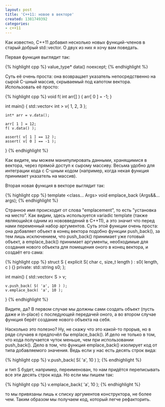 ```yaml
---
layout: post
title: 'C++11: новое в векторе'
created: 1381749392
categories:
- c++11
---
```

<!--break-->
Как известно, C++11 добавил несколько новых функций-членов в старый добрый std::vector. О двух из них я хочу вам поведать.

Первая функция выглядит так:

{% highlight cpp %}
value_type* data() noexcept;
{% endhighlight %}

Суть её очень проста: она возвращает указатель непосредственно на сырой C-шный массив, скрываемый под капотом вектора. Использовать её просто:

{% highlight cpp %}
void f( int arr[] ) {
    arr[ 0 ] = -1;
}

int main() {
    std::vector< int > v{ 1, 2, 3 };

    int* arr = v.data();

    arr[ 1 ] = 12;
    f( v.data() );

    assert( v[ 1 ] == 12 );
    assert( v[ 0 ] == -1 );
}
{% endhighlight %}

Как видите, мы можем манипулировать данными, хранящимися в вектора, через прямой доступ к сырому массиву. Весьма удобно для интеграции кода с C-шным кодом (например, когда некая функция принимает указатель на массив).

Вторая новая функция в векторе выглядит так:

{% highlight cpp %}
template <class... Args>
  void emplace_back (Args&&... args);
{% endhighlight %}

Странное имя происходит от слова "emplacement", то есть "установка на место". Как видим, здесь используется variadic template (также являющийся одним из нововведений в C++11), а это значит что перед нами переменный набор аргументов. Суть этой функции очень проста: она добавляет объект в конец вектора подобно функции push_back(), за тем лишь исключением, что push_back() принимает уже готовый объект, а emplace_back() принимает аргументы, необходимые для создания нового объекта для помещения оного в конец вектора, и создаёт его сама:

{% highlight cpp %}
struct S {
    explicit S( char c, size_t length ) :
            s0( length, c ) {}
private:
    std::string s0;
};

int main() {
    std::vector< S > v;
    
    v.push_back( S( 'a', 10 ) );
    v.emplace_back( 'a', 10 );
}
{% endhighlight %}

Видите, да? В первом случае мы должны сами создать объект (пусть даже и in-place) с последующей передачей оного, а во втором случае функция берёт создание нового объекта на себя.

Насколько это полезно? Ну, не скажу что это какой-то прорыв, но в ряде случаев я предпочёл бы emplace_back(). И дело не только в том, что кода получается чуток меньше, чем при использовании push_back(). Дело в том, что функция emplace_back() изолирует код от типа добавляемого значения. Ведь если у нас есть десять строк вида:

{% highlight cpp %}
v.push_back( S( 'a', 10 ) );
{% endhighlight %}

и тип S будет, например, переименован, то нам придётся переписывать все эти десять строк кода. Но если мы пишем так:

{% highlight cpp %}
v.emplace_back( 'a', 10 );
{% endhighlight %}

то мы привязаны лишь к списку аргументов конструктора, не более чем. Таким образом мы получаем код, который легче рефакторить.
